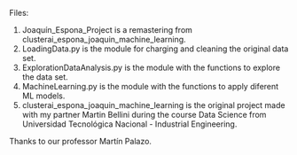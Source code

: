 Files:
1) Joaquín_Espona_Project is a remastering from clusterai_espona_joaquin_machine_learning.
2) LoadingData.py is the module for charging and cleaning the original data set.
3) ExplorationDataAnalysis.py is the module with the functions to explore the data set.
4) MachineLearning.py is the module with the functions to apply diferent ML models.
5) clusterai_espona_joaquin_machine_learning is the original project made with my partner Martin Bellini during the course Data Science from Universidad Tecnológica Nacional - Industrial Engineering.

Thanks to our professor Martín Palazo.
